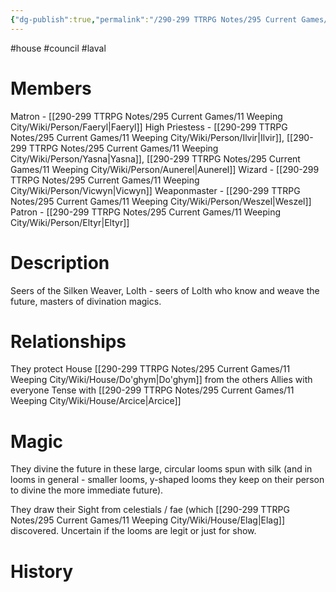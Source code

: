 ```yaml
---
{"dg-publish":true,"permalink":"/290-299 TTRPG Notes/295 Current Games/11 Weeping City/Wiki/House/La'val/"}
---
```



#house #council #laval 

# Members

Matron - [[290-299 TTRPG Notes/295 Current Games/11 Weeping City/Wiki/Person/Faeryl\|Faeryl]]
High Priestess - [[290-299 TTRPG Notes/295 Current Games/11 Weeping City/Wiki/Person/Ilvir\|Ilvir]], [[290-299 TTRPG Notes/295 Current Games/11 Weeping City/Wiki/Person/Yasna\|Yasna]], [[290-299 TTRPG Notes/295 Current Games/11 Weeping City/Wiki/Person/Aunerel\|Aunerel]]
Wizard - [[290-299 TTRPG Notes/295 Current Games/11 Weeping City/Wiki/Person/Vicwyn\|Vicwyn]]
Weaponmaster - [[290-299 TTRPG Notes/295 Current Games/11 Weeping City/Wiki/Person/Weszel\|Weszel]]
Patron - [[290-299 TTRPG Notes/295 Current Games/11 Weeping City/Wiki/Person/Eltyr\|Eltyr]]

# Description

Seers of the Silken Weaver, Lolth - seers of Lolth who know and weave the future, masters of divination magics.

# Relationships

They protect House [[290-299 TTRPG Notes/295 Current Games/11 Weeping City/Wiki/House/Do'ghym\|Do'ghym]] from the others
Allies with everyone
Tense with [[290-299 TTRPG Notes/295 Current Games/11 Weeping City/Wiki/House/Arcice\|Arcice]]

# Magic

They divine the future in these large, circular looms spun with silk (and in looms in general - smaller looms, y-shaped looms they keep on their person to divine the more immediate future).

They draw their Sight from celestials / fae (which [[290-299 TTRPG Notes/295 Current Games/11 Weeping City/Wiki/House/Elag\|Elag]] discovered. Uncertain if the looms are legit or just for show.

# History
